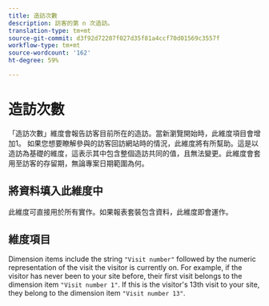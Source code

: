 ```yaml
---
title: 造訪次數
description: 訪客的第 n 次造訪。
translation-type: tm+mt
source-git-commit: d3f92d72207f027d35f81a4ccf70d01569c3557f
workflow-type: tm+mt
source-wordcount: '162'
ht-degree: 59%

---
```



# 造訪次數

「造訪次數」維度會報告訪客目前所在的造訪。當新瀏覽開始時，此維度項目會增加1。 如果您想要瞭解參與的訪客回訪網站時的情況，此維度將有所幫助。這是以造訪為基礎的維度，這表示其中包含整個造訪共同的值，且無法變更。此維度會套用至訪客的存留期，無論專案日期範圍為何。

## 將資料填入此維度中

此維度可直接用於所有實作。如果報表套裝包含資料，此維度即會運作。

## 維度項目

Dimension items include the string `"Visit number"` followed by the numeric representation of the visit the visitor is currently on. For example, if the visitor has never been to your site before, their first visit belongs to the dimension item `"Visit number 1"`. If this is the visitor&#39;s 13th visit to your site, they belong to the dimension item `"Visit number 13"`.
